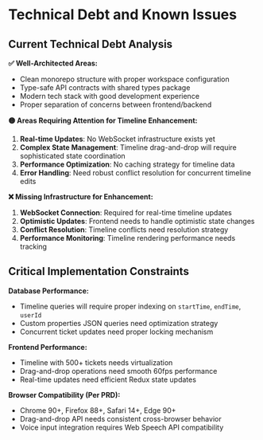 # Technical Debt and Known Issues

## Current Technical Debt Analysis

**✅ Well-Architected Areas:**
- Clean monorepo structure with proper workspace configuration
- Type-safe API contracts with shared types package
- Modern tech stack with good development experience
- Proper separation of concerns between frontend/backend

**🟡 Areas Requiring Attention for Timeline Enhancement:**
1. **Real-time Updates**: No WebSocket infrastructure exists yet
2. **Complex State Management**: Timeline drag-and-drop will require sophisticated state coordination
3. **Performance Optimization**: No caching strategy for timeline data
4. **Error Handling**: Need robust conflict resolution for concurrent timeline edits

**❌ Missing Infrastructure for Enhancement:**
1. **WebSocket Connection**: Required for real-time timeline updates
2. **Optimistic Updates**: Frontend needs to handle optimistic state changes
3. **Conflict Resolution**: Timeline conflicts need resolution strategy
4. **Performance Monitoring**: Timeline rendering performance needs tracking

## Critical Implementation Constraints

**Database Performance:**
- Timeline queries will require proper indexing on `startTime`, `endTime`, `userId`
- Custom properties JSON queries need optimization strategy
- Concurrent ticket updates need proper locking mechanism

**Frontend Performance:**
- Timeline with 500+ tickets needs virtualization
- Drag-and-drop operations need smooth 60fps performance
- Real-time updates need efficient Redux state updates

**Browser Compatibility (Per PRD):**
- Chrome 90+, Firefox 88+, Safari 14+, Edge 90+
- Drag-and-drop API needs consistent cross-browser behavior
- Voice input integration requires Web Speech API compatibility
